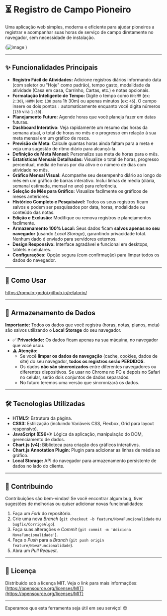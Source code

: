 # ⏳ Registro de Campo Pioneiro

Uma aplicação web simples, moderna e eficiente para ajudar pioneiros a registrar e acompanhar suas horas de serviço de campo diretamente no navegador, sem necessidade de instalação.

(![image](https://github.com/user-attachments/assets/4af800c4-53ef-4a56-a651-43ccc294befb)
)

---

## ✨ Funcionalidades Principais

*   **Registro Fácil de Atividades:** Adicione registros diários informando data (com seletor ou "Hoje" como padrão), tempo gasto, modalidade da atividade (Casa em casa, Carrinho, Cartas, etc.) e notas opcionais.
*   **Formatação Inteligente de Tempo:** Digite o tempo como `HH:MM` (ex: `2:30`), `HHMM` (ex: `130` para 1h 30m) ou apenas minutos (ex: `45`). O campo insere os dois pontos `:` automaticamente enquanto você digita números (`130` vira `1:30`).
*   **Planejamento Futuro:** Agende horas que você planeja fazer em datas futuras.
*   **Dashboard Interativo:** Veja rapidamente um resumo das horas da semana atual, o total de horas no mês e o progresso em relação à sua meta mensal em um gráfico de rosca.
*   **Previsão de Meta:** Calcule quantas horas ainda faltam para a meta e veja uma sugestão de ritmo diário para alcançá-la.
*   **Definição de Meta Mensal:** Personalize sua meta de horas para o mês.
*   **Estatísticas Mensais Detalhadas:** Visualize o total de horas, progresso percentual, média de horas por dia ativo e o número de dias com atividade no mês.
*   **Gráfico Mensal Visual:** Acompanhe seu desempenho diário ao longo do mês em um gráfico de barras interativo. Inclui linhas de média (diária, semanal estimada, mensal no ano) para referência.
*   **Seleção de Mês para Gráfico:** Visualize facilmente os gráficos de meses anteriores.
*   **Histórico Completo e Pesquisável:** Todos os seus registros ficam salvos e podem ser pesquisados por data, horas, modalidade ou conteúdo das notas.
*   **Edição e Exclusão:** Modifique ou remova registros e planejamentos facilmente.
*   **Armazenamento 100% Local:** Seus dados ficam **salvos apenas no seu navegador** (usando *Local Storage*), garantindo privacidade total. Nenhum dado é enviado para servidores externos.
*   **Design Responsivo:** Interface agradável e funcional em desktops, tablets e celulares.
*   **Configurações:** Opção segura (com confirmação) para limpar todos os dados do navegador.

---

## 🚀 Como Usar

https://romulo-godoi.github.io/relatorio/

---

## 💾 Armazenamento de Dados

**Importante:** Todos os dados que você registra (horas, notas, planos, meta) são salvos utilizando o **Local Storage** do seu navegador.

*   ✅ **Privacidade:** Os dados ficam apenas na sua máquina, no navegador que você usou.
*   ⚠️ **Atenção:**
    *   Se você **limpar os dados de navegação** (cache, cookies, dados de site) do seu navegador, **todos os registros serão PERDIDOS**.
    *   Os dados **não são sincronizados** entre diferentes navegadores ou diferentes dispositivos. Se usar no Chrome no PC e depois no Safari no celular, serão dois conjuntos de dados separados.
    *   No futuro teremos uma versão que sincronizará os dados.

---

## 🛠️ Tecnologias Utilizadas

*   **HTML5:** Estrutura da página.
*   **CSS3:** Estilização (incluindo Variáveis CSS, Flexbox, Grid para layout responsivo).
*   **JavaScript (ES6+):** Lógica da aplicação, manipulação do DOM, gerenciamento de dados.
*   **Chart.js (v4):** Biblioteca para criação dos gráficos interativos.
*   **Chart.js Annotation Plugin:** Plugin para adicionar as linhas de média ao gráfico.
*   **Local Storage:** API do navegador para armazenamento persistente de dados no lado do cliente.

---

## 🤝 Contribuindo

Contribuições são bem-vindas! Se você encontrar algum bug, tiver sugestões de melhorias ou quiser adicionar novas funcionalidades:

1.  Faça um *Fork* do repositório.
2.  Crie uma nova *Branch* (`git checkout -b feature/NovaFuncionalidade` ou `bugfix/CorrigeAlgo`).
3.  Faça suas alterações e *Commit* (`git commit -m 'Adiciona NovaFuncionalidade'`).
4.  Faça o *Push* para a *Branch* (`git push origin feature/NovaFuncionalidade`).
5.  Abra um *Pull Request*.

---

## 📄 Licença

Distribuído sob a licença MIT. Veja o link para mais informações: [https://opensource.org/licenses/MIT](https://opensource.org/licenses/MIT)

---

Esperamos que esta ferramenta seja útil em seu serviço! 😊
